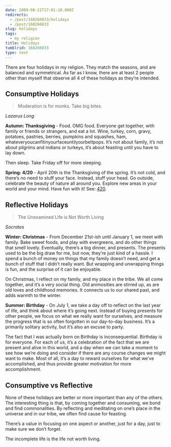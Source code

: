 ```yaml
---
date: 2009-08-21T17:01:18.000Z
redirects:
  - /post/168266833/holidays
  - /post/168266833
slug: holidays
tags:
  - my religion
title: Holidays
tumblrid: 168266833
type: text
---
```

<p>There are four holidays in my religion. They match the seasons, and are balanced and symmetrical. As far as I know, there are at least 2 people other than myself that observe all 4 of these holidays as they&rsquo;re intended.</p>

<h2>Consumptive Holidays</h2>

<blockquote><p>Moderation is for monks. Take big bites.</p></blockquote>

<div class="source"><cite>Lazarus Long</cite></div>

<p><strong>Autumn: Thanksgiving</strong> - Food. OMG food. Everyone get together, with family or friends or strangers, and eat a lot. Wine, turkey, corn, gravy, potatoes, pastries, berries, pumpkins and squashes, ham, whateveryoucanfitinyourfaceuntilyourbeltpops. It&rsquo;s not about family, it&rsquo;s not about pilgrims and indians or turkeys, it&rsquo;s about feasting until you have to lay down.</p>

<p>Then sleep. Take Friday off for more sleeping.</p>

<p><strong>Spring: 4/20</strong> - April 20th is the Thanksgiving of the spring. It&rsquo;s not cold, and there&rsquo;s no need to stuff your face. Instead, stuff your head. Go outside, celebrate the beauty of nature all around you. Explore new areas in your world and your mind. Have fun with it! See: <a href="http://en.wikipedia.org/wiki/420_(cannabis_culture)">420</a>.</p>

<h2>Reflective Holidays</h2>

<blockquote><p>The Unexamined Life is Not Worth Living</p></blockquote>

<div class="source"><cite>Socrates</cite></div>

<p><strong>Winter: Christmas</strong> - From December 21st-ish until January 1, we meet with family. Bake sweet foods, and play with evergreens, and do other things that smell lovely. Eventually, there&rsquo;s a big dinner, and presents. The presents used to be the big draw for me, but now, they&rsquo;re just kind of a hassle. I spend a bunch of money on things that my family doesn&rsquo;t need, and get a bunch of stuff that I didn&rsquo;t really want. But wrapping and unwrapping things is fun, and the surprise of it can be enjoyable.</p>

<p>On Christmas, I reflect on my family, and my place in the tribe. We all come together, and it&rsquo;s a very social thing. Old animosities are stirred up, as are old loves and childhood memories. It connects us to our shared past, and adds warmth to the winter.</p>

<p><strong>Summer: Birthday</strong> - On July 1, we take a day off to reflect on the last year of life, and think about where it&rsquo;s going next. Instead of buying presents for other people, we focus on what we really want for ourselves, and measure the progress that is so often forgotten in our day-to-day business. It&rsquo;s a primarily solitary activity, but it&rsquo;s also an excuse to party.</p>

<p>The fact that I was actually born on Birthday is inconsequential. Birthday is for everyone. For each of us, it&rsquo;s a celebration of the fact that we are present and alive in this world, and a day when we can take a moment to see how we&rsquo;re doing and consider if there are any course changes we might want to make. Most of all, it&rsquo;s a day to reward ourselves for what we&rsquo;ve accomplished, and thus provide greater motivation for more accomplishment.</p>

<h2>Consumptive vs Reflective</h2>

<p>None of these holidays are better or more important than any of the others. The interesting thing is that, by coming together and consuming, we bond and find commonalities. By reflecting and meditating on one&rsquo;s place in the universe and in our tribe, we often find cause for feasting.</p>

<p>There&rsquo;s a value in focusing on one aspect or another, just for a day, just to make sure we don&rsquo;t forget.</p>

<p>The incomplete life is the life not worth living.</p>
